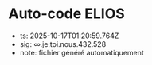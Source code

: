 # Auto-code ELIOS
- ts: 2025-10-17T01:20:59.764Z
- sig: ∞.je.toi.nous.432.528
- note: fichier généré automatiquement
